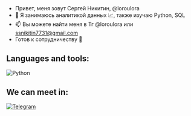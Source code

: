 ##
- Привет, меня зовут Сергей Никитин, @loroulora
- 👀 Я занимаюсь аналитикой данных  📈, также изучаю Python, SQL
- 📫 Вы можете найти меня в Тг @loroulora или ssnikitin7731@gmail.com
- Готов к сотрудничеству 🤝

## Languages and tools:
![Python](https://img.shields.io/badge/-Python-yellow?style=flat-square&logo=Python)

## We can meet in:
[![Telegram](https://img.shields.io/badge/-Telegram-blue?style=social&logo=telegram)](https://t.me/loroulora)

<!---
loroulora/loroulora is a ✨ special ✨ repository because its `README.md` (this file) appears on your GitHub profile.
You can click the Preview link to take a look at your changes.
--->
